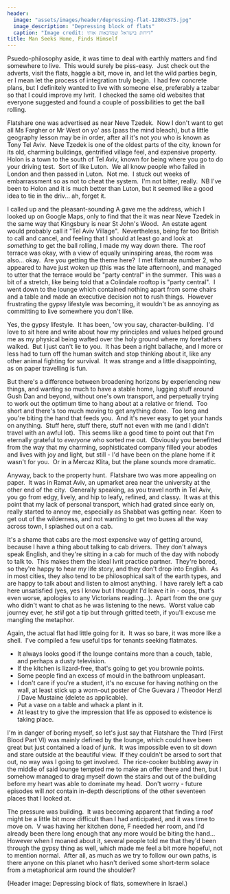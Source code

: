 ```yaml
---
header:
  image: "assets/images/header/depressing-flat-1280x375.jpg"
  image_description: "Depressing block of flats"
  caption: "Image credit: דירות בישראל שמדכאות אותי"
title: Man Seeks Home, Finds Himself
---
```

Psuedo-philosophy aside, it was time to deal with earthly matters and
find somewhere to live.  This would surely be piss-easy.  Just check out
the adverts, visit the flats, haggle a bit, move in, and let the wild
parties begin, er I mean let the process of integration truly begin.  I
had few concrete plans, but I definitely wanted to live with someone
else, preferably a tzabar so that I could improve my Ivrit.  I checked
the same old websites that everyone suggested and found a couple of
possibilities to get the ball rolling.

Flatshare one was advertised as near Neve Tzedek.  Now I don't want to
get all Ms Fargher or Mr West on yo' ass (pass the mind bleach), but a
little geography lesson may be in order, after all it's not _you_ who is
known as Tony Tel Aviv.  Neve Tzedek is one of the oldest parts of the
city, known for its old, charming buildings, gentrified village feel,
and expensive property.  Holon is a town to the south of Tel Aviv, known
for being where you go to do your driving test.  Sort of like Luton.  We
all know people who failed in London and then passed in Luton.  Not me. 
I stuck out weeks of embarrassment so as not to cheat the system.  I'm
not bitter, really.  NB I've been to Holon and it is much better than
Luton, but it seemed like a good idea to tie in the driv... ah, forget
it.

I called up and the pleasant-sounding A gave me the address, which I
looked up on Google Maps, only to find that the it was near Neve Tzedek
in the same way that Kingsbury is near St John's Wood.  An estate agent
would probably call it "Tel Aviv Village".  Nevertheless, being far too
British to call and cancel, and feeling that I should at least go and
look at _something_ to get the ball rolling, I made my way down there. 
The roof terrace was okay, with a view of equally uninspiring areas, the
room was also... okay.  Are you getting the theme here?  I met flatmate
number 2, who appeared to have just woken up (this was the late
afternoon), and managed to utter that the terrace would be "party
central" in the summer.  This was a bit of a stretch, like being told
that a Colindale rooftop is "party central".  I went down to the lounge
which contained nothing apart from some chairs and a table and made an
executive decision not to rush things.  However frustrating the gypsy
lifestyle was becoming, it wouldn't be as annoying as committing to live
somewhere you don't like.

Yes, the gypsy lifestyle.  It has been, 'ow you say,
character-building.  I'd love to sit here and write about how my
principles and values helped ground me as my physical being wafted over
the holy ground where my forefathers walked.  But I just can't lie to
you.  It has been a right ballache, and I more or less had to turn off
the human switch and stop thinking about it, like any other animal
fighting for survival.  It was strange and a little disappointing, as on
paper travelling is fun.

But there's a difference between broadening horizons by experiencing new
things, and wanting so much to have a stable home, lugging stuff around
Gush Dan and beyond, without one's own transport, and perpetually trying
to work out the optimum time to hang about at a relative or friend.  Too
short and there's too much moving to get anything done.  Too long and
you're biting the hand that feeds you.  And it's never easy to get your
hands on anything.  Stuff here, stuff there, stuff not even with me (and
I didn't travel with an awful lot).  This seems like a good time to
point out that I'm eternally grateful to _everyone_ who sorted me out. 
Obviously you benefitted from the way that my charming, sophisticated
company filled your abodes and lives with joy and light, but still - I'd
have been on the plane home if it wasn't for you.  Or in a Mercaz Klita,
but the plane sounds more dramatic.

Anyway, back to the property hunt.  Flatshare two was more appealing on
paper.  It was in Ramat Aviv, an upmarket area near the university at
the other end of the city.  Generally speaking, as you travel north in
Tel Aviv, you go from edgy, lively, and hip to leafy, refined, and
classy.  It was at this point that my lack of personal transport, which
had grated since early on, really started to annoy me, especially as
Shabbat was getting near.  Keen to get out of the wilderness, and not
wanting to get two buses all the way across town, I splashed out on a
cab.

It's a shame that cabs are the most expensive way of getting around,
because I have a thing about talking to cab drivers.  They don't always
speak English, and they're sitting in a cab for much of the day with
nobody to talk to.  This makes them the ideal Ivrit practice partner. 
They're bored, so they're happy to hear my life story, and they don't
drop into English.  As in most cities, they also tend to be
philosophical salt of the earth types, and are happy to talk about and
listen to almost anything.  I have rarely left a cab here unsatisfied
(yes, yes I know but I thought I'd leave it in - oops, that's even
worse, apologies to any Victorians reading...).  Apart from the one guy
who didn't want to chat as he was listening to the news.  Worst value
cab journey ever, he _still_ got a tip but through gritted teeth, if
you'll excuse me mangling the metaphor.

Again, the actual flat had little going for it.  It was so bare, it was
more like a shell.  I've compiled a few useful tips for tenants seeking
flatmates.

* It always looks good if the lounge contains more than a couch, table,
  and perhaps a dusty television.
* If the kitchen is lizard-free, that's going to get you brownie points.
* Some people find an excess of mould in the bathroom unpleasant.
* I don't care if you're a student, it's no excuse for having nothing on
  the wall, at least stick up a worn-out poster of Che Guevara / Theodor
  Herzl / Dave Mustaine (delete as applicable).
* Put a vase on a table and whack a plant in it.
* At least try to give the impression that life as opposed to existence
  is taking place.

I'm in danger of boring myself, so let's just say that Flatshare the
Third (First Blood Part VI) was mainly defined by the lounge, which
could have been great but just contained a load of junk.  It was
impossible even to sit down and stare outside at the beautiful view.  If
they couldn't be arsed to sort that out, no way was I going to get
involved.  The rice-cooker bubbling away in the middle of said lounge
tempted me to make an offer there and then, but I somehow managed to
drag myself down the stairs and out of the building before my heart was
able to dominate my head.  Don't worry - future episodes will _not_
contain in-depth descriptions of the other seventeen places that
I looked at.

The pressure was building.  It was becoming apparent that finding a roof
might be a little bit more difficult than I had anticipated, and it was
time to move on.  V was having her kitchen done, F needed her room, and
I'd already been there long enough that any more would be biting the
hand...  However when I moaned about it, several people told me that
they'd been through the gypsy thing as well, which made me feel a bit
more hopeful, not to mention normal.  After all, as much as we try to
follow our own paths, is there anyone on this planet who hasn't derived
some short-term solace from a metaphorical arm round the shoulder?

(Header image: Depressing block of flats, somewhere in Israel.)
